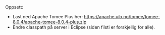 Oppsett:
- Last ned Apache Tomee Plus her: https://apache.uib.no/tomee/tomee-8.0.4/apache-tomee-8.0.4-plus.zip
- Endre classpath på server i Eclipse (siden filsti er forskjellig for alle).
